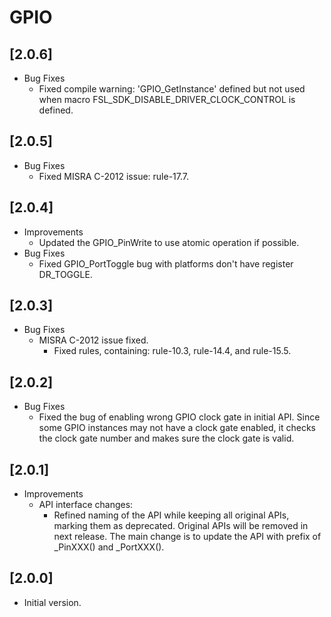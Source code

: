 # GPIO

## [2.0.6]

- Bug Fixes
  - Fixed compile warning: 'GPIO_GetInstance' defined but not used
    when macro FSL_SDK_DISABLE_DRIVER_CLOCK_CONTROL is defined.

## [2.0.5]

- Bug Fixes
  - Fixed MISRA C-2012 issue: rule-17.7.

## [2.0.4]

- Improvements
  - Updated the GPIO_PinWrite to use atomic operation if possible.
- Bug Fixes
  - Fixed GPIO_PortToggle bug with platforms don't have register DR_TOGGLE.

## [2.0.3]

- Bug Fixes
  - MISRA C-2012 issue fixed.
    - Fixed rules, containing: rule-10.3, rule-14.4, and rule-15.5.

## [2.0.2]

- Bug Fixes
  - Fixed the bug of enabling wrong GPIO clock gate in initial API. Since some GPIO instances may not have a clock
    gate enabled, it checks the clock gate number and makes sure the clock gate is valid.

## [2.0.1]

- Improvements
  - API interface changes:
    - Refined naming of the API while keeping all original APIs, marking them
      as deprecated. Original APIs will be removed in next release. The
      main change is to update the API with prefix of _PinXXX() and
      _PortXXX().

## [2.0.0]

- Initial version.
